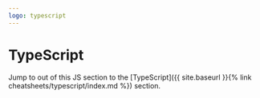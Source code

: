 ```yaml
---
logo: typescript
---
```

# TypeScript

Jump to out of this JS section to the [TypeScript]({{ site.baseurl }}{% link cheatsheets/typescript/index.md %}) section.
